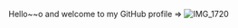 Hello~~o and welcome to my GitHub profile =>
![IMG_1720](https://github.com/KhueDao1/Intro-GitHub/assets/143776600/241cfd09-3d44-4633-a106-19dc5814f769)
